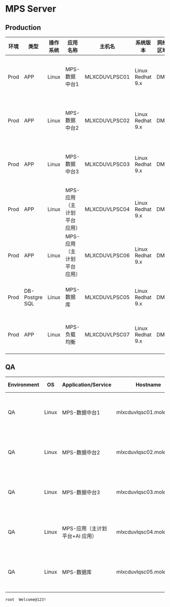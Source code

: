 # MPS Server

## Production

| 环境 | 类型 | 操作系统 | 应用名称 | 主机名 | 系统版本 | 网络区域 | IP 地址 | 配置 |
|------|------|----------|----------|--------|-----------|----------|---------|------|
| Prod | APP | Linux | MPS-数据中台1 | MLXCDUVLPSC01 | Linux Redhat 9.x | DMZ | 10.221.164.201 | 16核-内存24G-硬盘850G |
| Prod | APP | Linux | MPS-数据中台2 | MLXCDUVLPSC02 | Linux Redhat 9.x | DMZ | 10.221.164.202 | 16核-内存24G-硬盘850G |
| Prod | APP | Linux | MPS-数据中台3 | MLXCDUVLPSC03 | Linux Redhat 9.x | DMZ | 10.221.164.203 | 16核-内存24G-硬盘850G |
| Prod | APP | Linux | MPS-应用（主计划平台应用） | MLXCDUVLPSC04 | Linux Redhat 9.x | DMZ | 10.221.164.204 | 8核-内存8G-硬盘600G |
| Prod | APP | Linux | MPS-应用（主计划平台应用） | MLXCDUVLPSC06 | Linux Redhat 9.x | DMZ | 10.221.164.206 | 8核-内存8G-硬盘100G |
| Prod | DB-Postgre SQL | Linux | MPS-数据库 | MLXCDUVLPSC05 | Linux Redhat 9.x | DMZ | 10.221.164.205 | 8核-内存24G-硬盘500G |
| Prod | APP | Linux | MPS-负载均衡 | MLXCDUVLPSC07 | Linux Redhat 9.x | DMZ | 10.221.164.207 (域名：mpsapp.cdu.molex.com/mps.cdu.molex.com) | 4核-内存4G-硬盘50G |


## QA

| Environment | OS       | Application/Service             | Hostname                     | OS Image                            | Network Zone | IP Address     | Username | Password         |
|-------------|----------|----------------------------------|------------------------------|-------------------------------------|--------------|----------------|----------|------------------|
| QA          | Linux    | MPS-数据中台1                   | mlxcduvlqsc01.molex.com      | CentOS-Stream-9-latest-x86_64-dvd1  | DMZ          | 10.221.164.71  |          |                  |
| QA          | Linux    | MPS-数据中台2                   | mlxcduvlqsc02.molex.com      | CentOS-Stream-9-latest-x86_64-dvd1  | DMZ          | 10.221.164.72  |          |                  |
| QA          | Linux    | MPS-数据中台3                   | mlxcduvlqsc03.molex.com      | CentOS-Stream-9-latest-x86_64-dvd1  | DMZ          | 10.221.164.73  |          |                  |
| QA          | Linux    | MPS-应用（主计划平台+AI 应用）   | mlxcduvlqsc04.molex.com      | CentOS-Stream-9-latest-x86_64-dvd1  | DMZ          | 10.221.164.74  |          |                  |
| QA          | Linux    | MPS-数据库                       | mlxcduvlqsc05.molex.com      | CentOS-Stream-9-latest-x86_64-dvd1  | DMZ          | 10.221.164.75  | root     | Welcome@123!     |

`
root 
Welcome@123!
`